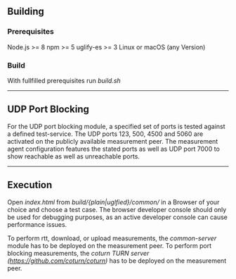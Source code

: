 ## Building ##

### Prerequisites ###
Node.js >= 8
npm >= 5
uglify-es >= 3
Linux or macOS (any Version)

### Build ###
With fullfilled prerequisites run *build.sh*

---------------

## UDP Port Blocking

For the UDP port blocking module, a specified set of ports is tested against a defined test-service. The UDP ports 123, 500, 4500 and 5060 are activated on the publicly available measurement peer. The measurement agent configuration features the stated ports as well as UDP port 7000 to show reachable as well as unreachable ports.

---------------

## Execution ##
Open *index.html* from *build/{plain|uglfied}/common/* in a Browser of your choice and choose a test case. The browser developer console should only be used for debugging purposes, as an active developer console can cause performance issues.

To perform rtt, download, or upload measurements, the *common-server* module has to be deployed on the measurement peer.
To perform port blocking measurements, the *coturn TURN server (https://github.com/coturn/coturn)* has to be deployed on the measurement peer.
